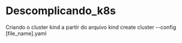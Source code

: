 # Descomplicando_k8s

Criando o cluster kind a partir do arquivo
kind create cluster --config [file_name].yaml
